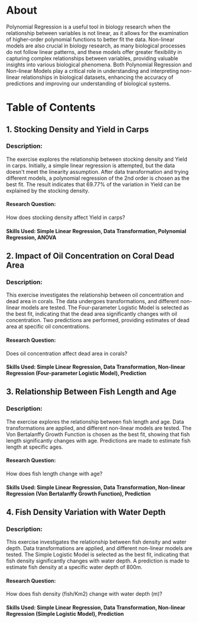 # About
Polynomial Regression is a useful tool in biology research when the relationship between variables is not linear, as it allows for the examination of higher-order polynomial functions to better fit the data. Non-linear models are also crucial in biology research, as many biological processes do not follow linear patterns, and these models offer greater flexibility in capturing complex relationships between variables, providing valuable insights into various biological phenomena. Both Polynomial Regression and Non-linear Models play a critical role in understanding and interpreting non-linear relationships in biological datasets, enhancing the accuracy of predictions and improving our understanding of biological systems.

# Table of Contents
## 1. Stocking Density and Yield in Carps
### Description: 
The exercise explores the relationship between stocking density and Yield in carps. Initially, a simple linear regression is attempted, but the data doesn't meet the linearity assumption. After data transformation and trying different models, a polynomial regression of the 2nd order is chosen as the best fit. The result indicates that 69.77% of the variation in Yield can be explained by the stocking density.
#### Research Question: 
How does stocking density affect Yield in carps?
#### Skills Used: Simple Linear Regression, Data Transformation, Polynomial Regression, ANOVA

## 2. Impact of Oil Concentration on Coral Dead Area
### Description: 
This exercise investigates the relationship between oil concentration and dead area in corals. The data undergoes transformations, and different non-linear models are tested. The Four-parameter Logistic Model is selected as the best fit, indicating that the dead area significantly changes with oil concentration. Two predictions are performed, providing estimates of dead area at specific oil concentrations.
#### Research Question: 
Does oil concentration affect dead area in corals?
#### Skills Used: Simple Linear Regression, Data Transformation, Non-linear Regression (Four-parameter Logistic Model), Prediction

## 3. Relationship Between Fish Length and Age
### Description: 
The exercise explores the relationship between fish length and age. Data transformations are applied, and different non-linear models are tested. The Von Bertalanffy Growth Function is chosen as the best fit, showing that fish length significantly changes with age. Predictions are made to estimate fish length at specific ages.
#### Research Question: 
How does fish length change with age?
#### Skills Used: Simple Linear Regression, Data Transformation, Non-linear Regression (Von Bertalanffy Growth Function), Prediction

## 4. Fish Density Variation with Water Depth
### Description: 
This exercise investigates the relationship between fish density and water depth. Data transformations are applied, and different non-linear models are tested. The Simple Logistic Model is selected as the best fit, indicating that fish density significantly changes with water depth. A prediction is made to estimate fish density at a specific water depth of 800m.
#### Research Question: 
How does fish density (fish/Km2) change with water depth (m)?
#### Skills Used: Simple Linear Regression, Data Transformation, Non-linear Regression (Simple Logistic Model), Prediction
